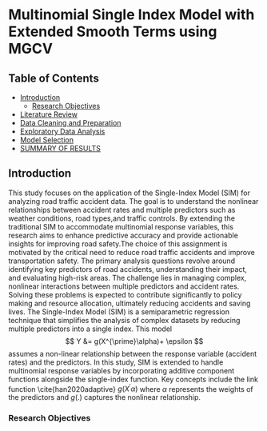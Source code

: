 
# Multinomial Single Index Model with Extended Smooth Terms using MGCV


## Table of Contents
- [Introduction](#Introduction)
  - [Research Objectives](#research-objectives)
- [Literature Review](#Literature-Review)
- [Data Cleaning and Preparation](#data-cleaning-and-preparation)
- [Exploratory Data Analysis](#exploratory-data-analysis)
- [Model Selection](#model-selection)
- [SUMMARY OF RESULTS](#summary-of-results)


## Introduction
This study focuses on the application of the Single-Index Model (SIM) for analyzing road traffic accident data. The goal is to understand the nonlinear relationships between accident rates and multiple predictors such as weather conditions, road types,and traffic controls. By extending the traditional SIM to accommodate multinomial response variables, this research aims to enhance predictive accuracy and provide actionable insights for improving road safety.The choice of this assignment is motivated by the critical need to reduce road traffic accidents and improve transportation safety. The primary analysis questions revolve around identifying key predictors of road accidents, understanding their impact, and evaluating high-risk areas. The challenge lies in managing complex, nonlinear interactions between multiple predictors and accident rates. Solving these problems is expected to contribute significantly to policy making and resource allocation, ultimately reducing accidents and saving lives. The Single-Index Model (SIM) is a semiparametric regression technique that simplifies the analysis of complex datasets by reducing multiple predictors into a single index.  This model 
$$ Y &= g(X^{\prime}\alpha)+ \epsilon $$
assumes a non-linear relationship between the response variable (accident rates) and the predictors. In this study, SIM is extended to handle multinomial response variables by incorporating additive component functions alongside the single-index function. Key concepts include the link function  \cite{han2020adaptive} $g(X^{\prime}\alpha)$ where $\alpha$ represents the weights of the predictors and $g(.)$ captures the nonlinear relationship.

### Research Objectives
